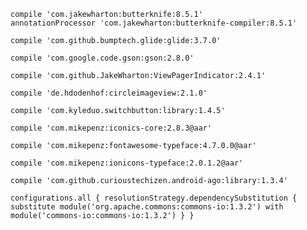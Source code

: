 
`compile 'com.jakewharton:butterknife:8.5.1'`   
`annotationProcessor 'com.jakewharton:butterknife-compiler:8.5.1'`


`compile 'com.github.bumptech.glide:glide:3.7.0'`


`compile 'com.google.code.gson:gson:2.8.0'`

`compile 'com.github.JakeWharton:ViewPagerIndicator:2.4.1'`

`compile 'de.hdodenhof:circleimageview:2.1.0'`

`compile 'com.kyleduo.switchbutton:library:1.4.5'`



`compile 'com.mikepenz:iconics-core:2.8.3@aar'`

`compile 'com.mikepenz:fontawesome-typeface:4.7.0.0@aar'`

`compile 'com.mikepenz:ionicons-typeface:2.0.1.2@aar'`


`compile 'com.github.curioustechizen.android-ago:library:1.3.4'`


`configurations.all {
    resolutionStrategy.dependencySubstitution {
        substitute module('org.apache.commons:commons-io:1.3.2') with module('commons-io:commons-io:1.3.2')
    }
}`

